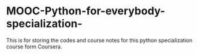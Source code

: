 # MOOC-Python-for-everybody-specialization-
This is for storing the codes and course notes for this python specialization course form Coursera.
